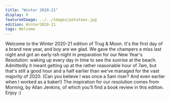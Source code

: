 ```yaml
---
title: "Winter 2020-21"
display: 0
featuredImage: ../../images/potatoes.jpg
edition: Winter2020-21
tags: Welcome
---
```

Welcome to the Winter 2020-21 edition of Trug & Moon. It's the first day of a brand new year, and boy are we glad. We gave the champers a miss last night and got an early-ish night in preparation for our New Year's Resolution: waking up every day in time to see the sunrise at the beach.  Admittedly it meant getting up at the rather reasonable hour of 7am, but that's still a good hour and a half earlier than we've managed for the vast majority of 2020. (Can you believe I was once a 5am riser? And even earlier when I worked as a baker!) The inspiration for our resolution comes from Morning, by Allan Jenkins, of which you'll find a book review in this edition. Enjoy :) 